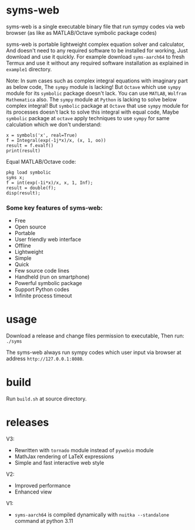 # syms-web
syms-web is a single executable binary file that run  sympy codes via web browser (as like as MATLAB/Octave symbolic package codes)

syms-web is portable lightweight complex equation solver and calculator, And doesn't need to any required software to be installed for working, Just download and use it quickly. For example download `syms-aarch64` to fresh Termux and use it without any required software installation as explained in `example1` directory.

Note: In sum cases such as complex integral equations with imaginary part as below code, The `sympy` module is lacking! But `Octave` which use `sympy` module for its `symbolic` package doesn't lack. You can use `MATLAB`, `Wolfram Mathematica` also. The `sympy` module at `Python` is lacking to solve below complex integral! But `symbolic` package at `Octave` that use `sympy` module for its processes doesn't lack to solve this integral with equal code, Maybe `symbolic` package at `octave` apply techniques to use `sympy` for same calculation which we don't understand:
```
x = symbols('x', real=True)
f = Integral(exp(-1j*x)/x, (x, 1, oo))
result = f.evalf()
print(result)
```

Equal MATLAB/Octave code:
```
pkg load symbolic
syms x;
f = int(exp(-1i*x)/x, x, 1, Inf);
result = double(f);
disp(result);
```

### Some key features of syms-web:
* Free
* Open source
* Portable
* User friendly web interface 
* Offline
* Lightweight
* Simple
* Quick
* Few source code lines
* Handheld (run on smartphone)
* Powerful symbolic package 
* Support Python codes
* Infinite process timeout 

# usage
Download a release and change files permission to executable, Then run:
`./syms`

The syms-web always run sympy codes which user input via browser at address `http://127.0.0.1:8080`.

# build
Run `build.sh` at source directory.

# releases 
V3:

* Rewritten with `tornado` module instead of `pywebio` module
* MathJax rendering of LaTeX expressions
* Simple and fast interactive web style 

V2:

* Improved performance
* Enhanced view

V1:

* `syms-aarch64` is compiled dynamically with `nuitka --standalone` command at python 3.11

